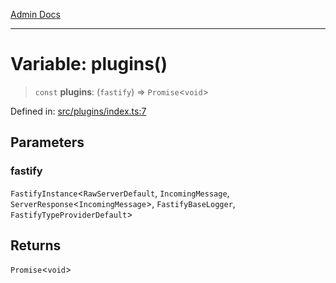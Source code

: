 [Admin Docs](/)

***

# Variable: plugins()

> `const` **plugins**: (`fastify`) => `Promise`\<`void`\>

Defined in: [src/plugins/index.ts:7](https://github.com/Sourya07/talawa-api/blob/3df16fa5fb47e8947dc575f048aef648ae9ebcf8/src/plugins/index.ts#L7)

## Parameters

### fastify

`FastifyInstance`\<`RawServerDefault`, `IncomingMessage`, `ServerResponse`\<`IncomingMessage`\>, `FastifyBaseLogger`, `FastifyTypeProviderDefault`\>

## Returns

`Promise`\<`void`\>
